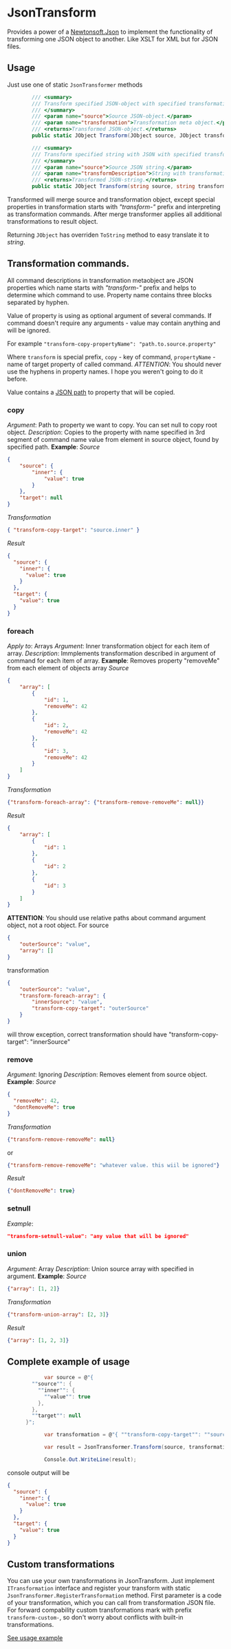 # JsonTransform
Provides a power of a [Newtonsoft.Json](https://github.com/JamesNK/Newtonsoft.Json/)
to implement the functionality of transforming one JSON object to another. Like XSLT for XML but for JSON files.

## Usage
Just use one of static `JsonTransformer` methods
```c#
		/// <summary>
		/// Transform specified JSON-object with specified transformation.
		/// </summary>
		/// <param name="source">Source JSON-object.</param>
		/// <param name="transformation">Transformation meta object.</param>
		/// <returns>Transformed JSON-object.</returns>
		public static JObject Transform(JObject source, JObject transformation)

		/// <summary>
		/// Transform specified string with JSON with specified transformation.
		/// </summary>
		/// <param name="source">Source JSON string.</param>
		/// <param name="transformDescription">String with transformation meta.</param>
		/// <returns>Transformed JSON-string.</returns>
		public static JObject Transform(string source, string transformDescription)
```

Transformed will merge source and transformation object, except special properties in transformation starts with *"transform-"* prefix
and interpreting as transformation commands. After merge transformer applies all additional transformations to result object.

Returning `JObject` has overriden `ToString` method to easy translate it to *string*.

## Transformation commands.

All command descriptions in transformation metaobject are JSON properties which name starts with *"transform-"* prefix
and helps to determine which command to use. Property name contains three blocks separated by hyphen.

Value of property is using as optional argument of several commands.
If command doesn't require any arguments - value may contain anything and will be ignored.

For example 
`"transform-copy-propertyName": "path.to.source.property"`

Where `transform` is special prefix,
`copy` - key of command,
`propertyName` - name of target property of called command.
*ATTENTION*: You should never use the hyphens in property names. I hope you weren't going to do it before.

Value contains a [JSON path](https://stackoverflow.com/tags/jsonpath) to property that will be copied.

### copy
*Argument*: Path to property we want to copy. You can set null to copy root object.
*Description*: Copies to the property with name specified in 3rd segment of command name value from element in source object, found by specified path.
**Example**:
*Source*
```json
{
	"source": {
		"inner": {
			"value": true
		}
	},
	"target": null
}
```
*Transformation*
```json
{ "transform-copy-target": "source.inner" }
```
*Result*
```json
{
  "source": {
    "inner": {
      "value": true
    }
  },
  "target": {
    "value": true
  }
}
```

### foreach
*Apply to*: Arrays
*Argument*: Inner transformation object for each item of array.
*Description*: Immplements transformation described in argument of command for each item of array.
**Example**: Removes property "removeMe" from each element of objects array
*Source*
```json
{
    "array": [
        {
            "id": 1,
            "removeMe": 42
        },
        {
            "id": 2,
            "removeMe": 42
        },
        {
            "id": 3,
            "removeMe": 42
        }
    ]
}
```
*Transformation*
```json
{"transform-foreach-array": {"transform-remove-removeMe": null}}
```
*Result*
```json
{
    "array": [
        {
            "id": 1
        },
        {
            "id": 2
        },
        {
            "id": 3
        }
    ]
}
```

**ATTENTION**: You should use relative paths about command argument object, not a root object.
For source
```json
{
    "outerSource": "value",
    "array": []
}
```
transformation
```json
{
    "outerSource": "value",
    "transform-foreach-array": {
        "innerSource": "value",
        "transform-copy-target": "outerSource"
    }
}
```
will throw exception, correct transformation should have "transform-copy-target": "innerSource"

### remove
*Argument*: Ignoring
*Description*: Removes element from source object.
**Example**:
*Source*
```json
{
  "removeMe": 42,
  "dontRemoveMe": true
}
```
*Transformation*
```json
{"transform-remove-removeMe": null}
```
or
```json
{"transform-remove-removeMe": "whatever value. this wiil be ignored"}
```
*Result*
```json
{"dontRemoveMe": true}
```
### setnull
*Example*:
```json
"transform-setnull-value": "any value that will be ignored"
```


### union
*Argument*: Array
*Description*: Union source array with specified in argument.
**Example**:
*Source*
```json
{"array": [1, 2]}
```
*Transformation*
```json
{"transform-union-array": [2, 3]}
```
*Result*
```json
{"array": [1, 2, 3]}
```

## Complete example of usage
```c#
			var source = @"{
        ""source"": {
          ""inner"": {
            ""value"": true
          },
        },
        ""target"": null
      }";

			var transformation = @"{ ""transform-copy-target"": ""source.inner"" }";

			var result = JsonTransformer.Transform(source, transformation).ToString();

			Console.Out.WriteLine(result);
```

console output will be
```json
{
  "source": {
    "inner": {
      "value": true
    }
  },
  "target": {
    "value": true
  }
}
```

## Custom transformations

You can use your own transformations in JsonTransform. Just implement `ITransformation` interface and register your transform with
static `JsonTransformer.RegisterTransformation` method. First parameter is a code of your transformation, which you can call from
transformation JSON file. For forward compability custom transformations mark with prefix `transform-custom-`, so don't worry about conflicts with built-in transformations.

[See usage example](https://github.com/mrcopperbeard/JsonTransform/blob/master/tests/JsonTransform.Tests/CustomTransform/CustomTransformationsTests.cs)
